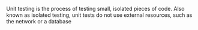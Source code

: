 Unit testing is the process of testing small, isolated pieces of code. Also known as isolated testing, unit tests do not use external resources, such as the network or a database